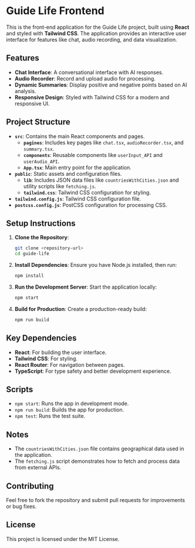 # Guide Life Frontend

This is the front-end application for the Guide Life project, built using **React** and styled with **Tailwind CSS**. The application provides an interactive user interface for features like chat, audio recording, and data visualization.

## Features

- **Chat Interface**: A conversational interface with AI responses.
- **Audio Recorder**: Record and upload audio for processing.
- **Dynamic Summaries**: Display positive and negative points based on AI analysis.
- **Responsive Design**: Styled with Tailwind CSS for a modern and responsive UI.

## Project Structure

- **`src`**: Contains the main React components and pages.
  - **`pagines`**: Includes key pages like `chat.tsx`, `audioRecorder.tsx`, and `summary.tsx`.
  - **`components`**: Reusable components like `userInput_API` and `userAudio_API`.
  - **`App.tsx`**: Main entry point for the application.
- **`public`**: Static assets and configuration files.
  - **`lib`**: Includes JSON data files like `countriesWithCities.json` and utility scripts like `fetching.js`.
  - **`tailwind.css`**: Tailwind CSS configuration for styling.
- **`tailwind.config.js`**: Tailwind CSS configuration file.
- **`postcss.config.js`**: PostCSS configuration for processing CSS.

## Setup Instructions

1. **Clone the Repository**:
   ```bash
   git clone <repository-url>
   cd guide-life
   ```

2. **Install Dependencies**:
   Ensure you have Node.js installed, then run:
   ```bash
   npm install
   ```

3. **Run the Development Server**:
   Start the application locally:
   ```bash
   npm start
   ```

4. **Build for Production**:
   Create a production-ready build:
   ```bash
   npm run build
   ```

## Key Dependencies

- **React**: For building the user interface.
- **Tailwind CSS**: For styling.
- **React Router**: For navigation between pages.
- **TypeScript**: For type safety and better development experience.

## Scripts

- `npm start`: Runs the app in development mode.
- `npm run build`: Builds the app for production.
- `npm test`: Runs the test suite.

## Notes

- The `countriesWithCities.json` file contains geographical data used in the application.
- The `fetching.js` script demonstrates how to fetch and process data from external APIs.

## Contributing

Feel free to fork the repository and submit pull requests for improvements or bug fixes.

## License

This project is licensed under the MIT License.

